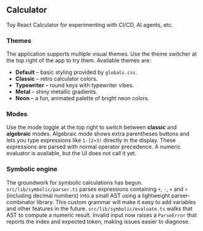 
## Calculator

Toy React Calculator for experimenting with CI/CD, AI agents, etc.

### Themes

The application supports multiple visual themes. Use the theme switcher at the
top right of the app to try them. Available themes are:

- **Default** – basic styling provided by `globals.css`.
- **Classic** – retro calculator colors.
- **Typewriter** – round keys with typewriter vibes.
- **Metal** – shiny metallic gradients.
- **Neon** – a fun, animated palette of bright neon colors.

### Modes

Use the mode toggle at the top right to switch between **classic** and **algebraic** modes. Algebraic mode shows extra parentheses buttons and lets you type expressions like `1-(2×3)` directly in the display. These expressions are parsed with normal operator precedence. A numeric evaluator is available, but the UI does not call it yet.

### Symbolic engine

The groundwork for symbolic calculations has begun. `src/lib/symbolic/parser.ts`
parses expressions containing `+`, `-`, `×` and `÷` (including decimal numbers)
into a small AST using a lightweight parser-combinator library. This custom
grammar will make it easy to add variables and other features in the future.
`src/lib/symbolic/evaluate.ts` walks that AST to compute a numeric result.
Invalid input now raises a `ParseError` that reports the index and expected token,
making issues easier to diagnose.

